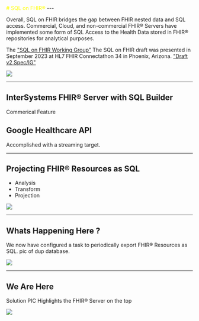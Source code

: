 <!-- .slide: data-background="#FF9966" -->
<span style="color:yellow;">
# SQL on FHIR® <!-- .element: class="r-fit-text" -->
</span>
---
<!-- .slide: data-background="#FF9966" -->

Overall, SQL on FHIR bridges the gap between FHIR nested data and SQL access.  Commercial, Cloud, and non-commercial FHIR® Servers have implemented some form of SQL Access to the Health Data stored in FHIR® repositories for analytical purposes.

The ["SQL on FHIR Working Group"](https://confluence.hl7.org/display/FHIR/2023+-+09+SQL-on-FHIR) The SQL on FHIR draft was presented in September 2023 at HL7 FHIR Connectathon 34 in Phoenix, Arizona. ["Draft v2 Spec/IG"](https://build.fhir.org/ig/FHIR/sql-on-fhir-v2/)

 <img src="{{asset_folder}}/sqlonfhir.png"/>



---

<!-- .slide: data-background="#FF9966" -->
## InterSystems FHIR® Server with SQL Builder

Commerical Feature

## Google Healthcare API

Accomplished with a streaming target.

---
<!-- .slide: data-background="#FF9966" -->
## Projecting FHIR® Resources as SQL

- Analysis
- Transform
- Projection

 <img src="{{asset_folder}}/pholder.png" />

---
<!-- .slide: data-background="#FF9966" -->
## Whats Happening Here ?

We now have configured a task to periodically export FHIR® Resources as SQL.
pic of dup database.

 <img src="{{asset_folder}}/pholder.png" />


---
<!-- .slide: data-background="#FF9966" -->
## We Are Here

Solution PIC Highlights the FHIR® Server on the top

<img src="{{asset_folder}}/pholder.png" />

 